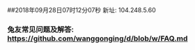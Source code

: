 ##2018年09月28日07时12分07秒 新址: 104.248.5.60
### 兔友常见问题及解答: https://github.com/wanggonging/d/blob/w/FAQ.md
